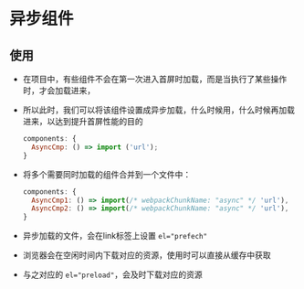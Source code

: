 # 异步组件

## 使用

  - 在项目中，有些组件不会在第一次进入首屏时加载，而是当执行了某些操作时，才会加载进来，

  - 所以此时，我们可以将该组件设置成异步加载，什么时候用，什么时候再加载进来，以达到提升首屏性能的目的

    ```js
    components: {
      AsyncCmp: () => import ('url');
    }
    ```

  - 将多个需要同时加载的组件合并到一个文件中：

    ```js
    components: {
      AsyncCmp1: () => import(/* webpackChunkName: "async" */ 'url'),
      AsyncCmp2: () => import(/* webpackChunkName: "async" */ 'url'),
    }
    ```

  - 异步加载的文件，会在link标签上设置 `el="prefech"`

  - 浏览器会在空闲时间内下载对应的资源，使用时可以直接从缓存中获取

  - 与之对应的 `el="preload"`，会及时下载对应的资源
